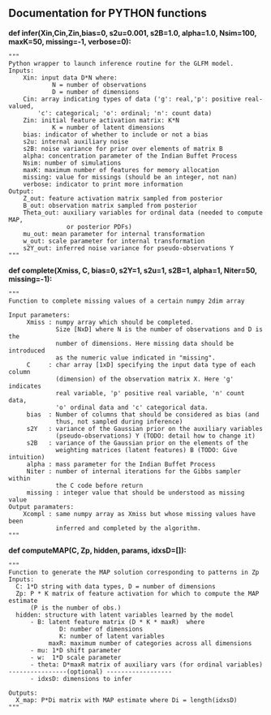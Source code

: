 
## Documentation for PYTHON functions

**def infer(Xin,Cin,Zin,bias=0, s2u=0.001, s2B=1.0,
        alpha=1.0, Nsim=100, maxK=50, missing=-1, verbose=0):**

    """
    Python wrapper to launch inference routine for the GLFM model.
    Inputs:
        Xin: input data D*N where:
                N = number of observations
                D = number of dimensions
        Cin: array indicating types of data ('g': real,'p': positive real-valued,
            'c': categorical; 'o': ordinal; 'n': count data)
        Zin: initial feature activation matrix: K*N
                K = number of latent dimensions
        bias: indicator of whether to include or not a bias
        s2u: internal auxiliary noise
        s2B: noise variance for prior over elements of matrix B
        alpha: concentration parameter of the Indian Buffet Process
        Nsim: number of simulations
        maxK: maximum number of features for memory allocation
        missing: value for missings (should be an integer, not nan)
        verbose: indicator to print more information
    Output:
        Z_out: feature activation matrix sampled from posterior
        B_out: observation matrix sampled from posterior
        Theta_out: auxiliary variables for ordinal data (needed to compute MAP,
                    or posterior PDFs)
        mu_out: mean parameter for internal transformation
        w_out: scale parameter for internal transformation
        s2Y_out: inferred noise variance for pseudo-observations Y
    """

**def complete(Xmiss, C, bias=0, s2Y=1, s2u=1, s2B=1, alpha=1, Niter=50, missing=-1):**

    """
    Function to complete missing values of a certain numpy 2dim array

    Input parameters:
         Xmiss : numpy array which should be completed.
                 Size [NxD] where N is the number of observations and D is the
                 number of dimensions. Here missing data should be introduced
                 as the numeric value indicated in "missing".
         C     : char array [1xD] specifying the input data type of each column
                 (dimension) of the observation matrix X. Here 'g' indicates
                 real variable, 'p' positive real variable, 'n' count data,
                 'o' ordinal data and 'c' categorical data.
         bias  : Number of columns that should be considered as bias (and
                 thus, not sampled during inference)
         s2Y   : variance of the Gaussian prior on the auxiliary variables
                 (pseudo-observations) Y (TODO: detail how to change it)
         s2B   : variance of the Gaussian prior on the elements of the
                 weighting matrices (latent features) B (TODO: Give intuition)
         alpha : mass parameter for the Indian Buffet Process
         Niter : number of internal iterations for the Gibbs sampler within
                 the C code before return
         missing : integer value that should be understood as missing value
    Output paramaters:
        Xcompl : same numpy array as Xmiss but whose missing values have been
                 inferred and completed by the algorithm.
    """

**def computeMAP(C, Zp, hidden, params, idxsD=[]):**

    """
    Function to generate the MAP solution corresponding to patterns in Zp
    Inputs:
      C: 1*D string with data types, D = number of dimensions
      Zp: P * K matrix of feature activation for which to compute the MAP estimate
          (P is the number of obs.)
      hidden: structure with latent variables learned by the model
          - B: latent feature matrix (D * K * maxR)  where
                  D: number of dimensions
                  K: number of latent variables
               maxR: maximum number of categories across all dimensions
          - mu: 1*D shift parameter
          - w:  1*D scale parameter
          - theta: D*maxR matrix of auxiliary vars (for ordinal variables)
    ----------------(optional) ------------------
          - idxsD: dimensions to infer

    Outputs:
      X_map: P*Di matrix with MAP estimate where Di = length(idxsD)
    """

